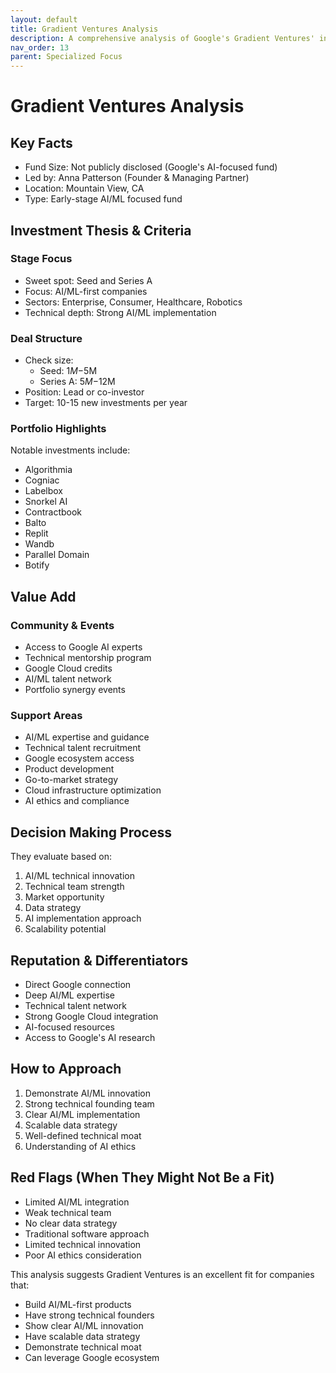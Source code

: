 ```yaml
---
layout: default
title: Gradient Ventures Analysis
description: A comprehensive analysis of Google's Gradient Ventures' investment strategy, portfolio, and value proposition
nav_order: 13
parent: Specialized Focus
---
```


# Gradient Ventures Analysis

## Key Facts
- Fund Size: Not publicly disclosed (Google's AI-focused fund)
- Led by: Anna Patterson (Founder & Managing Partner)
- Location: Mountain View, CA
- Type: Early-stage AI/ML focused fund

## Investment Thesis & Criteria

### Stage Focus
- Sweet spot: Seed and Series A
- Focus: AI/ML-first companies
- Sectors: Enterprise, Consumer, Healthcare, Robotics
- Technical depth: Strong AI/ML implementation

### Deal Structure
- Check size:
  - Seed: $1M-$5M
  - Series A: $5M-$12M
- Position: Lead or co-investor
- Target: 10-15 new investments per year

### Portfolio Highlights
Notable investments include:
- Algorithmia
- Cogniac
- Labelbox
- Snorkel AI
- Contractbook
- Balto
- Replit
- Wandb
- Parallel Domain
- Botify

## Value Add

### Community & Events
- Access to Google AI experts
- Technical mentorship program
- Google Cloud credits
- AI/ML talent network
- Portfolio synergy events

### Support Areas
- AI/ML expertise and guidance
- Technical talent recruitment
- Google ecosystem access
- Product development
- Go-to-market strategy
- Cloud infrastructure optimization
- AI ethics and compliance

## Decision Making Process
They evaluate based on:
1. AI/ML technical innovation
2. Technical team strength
3. Market opportunity
4. Data strategy
5. AI implementation approach
6. Scalability potential

## Reputation & Differentiators
- Direct Google connection
- Deep AI/ML expertise
- Technical talent network
- Strong Google Cloud integration
- AI-focused resources
- Access to Google's AI research

## How to Approach
1. Demonstrate AI/ML innovation
2. Strong technical founding team
3. Clear AI/ML implementation
4. Scalable data strategy
5. Well-defined technical moat
6. Understanding of AI ethics

## Red Flags (When They Might Not Be a Fit)
- Limited AI/ML integration
- Weak technical team
- No clear data strategy
- Traditional software approach
- Limited technical innovation
- Poor AI ethics consideration

This analysis suggests Gradient Ventures is an excellent fit for companies that:
- Build AI/ML-first products
- Have strong technical founders
- Show clear AI/ML innovation
- Have scalable data strategy
- Demonstrate technical moat
- Can leverage Google ecosystem 